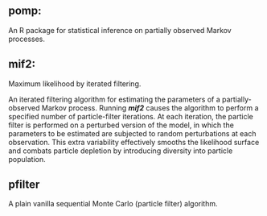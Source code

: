 ## pomp:
An R package for statistical inference on partially observed Markov processes.

## mif2:
Maximum likelihood by iterated filtering.

An iterated filtering algorithm for estimating the parameters of a partially-observed Markov process.
Running ***mif2*** causes the algorithm to perform a specified number of particle-filter iterations.
At each iteration, the particle filter is performed on a perturbed version of the model, in which the parameters to be estimated are subjected to random perturbations at each observation.
This extra variability effectively smooths the likelihood surface and combats particle depletion by introducing diversity into particle population.

## pfilter
A plain vanilla sequential Monte Carlo (particle filter) algorithm.
